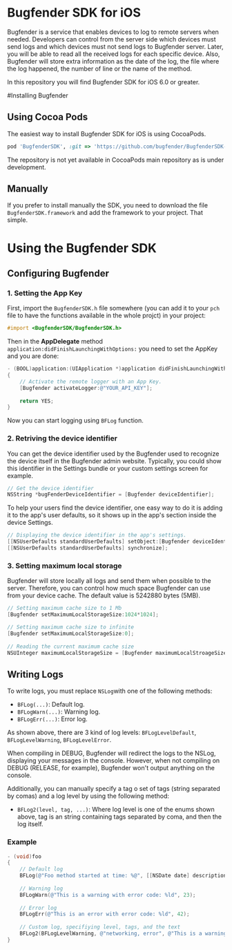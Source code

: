 Bugfender SDK for iOS
===================

Bugfender is a service that enables devices to log to remote servers when needed. Developers can control from the server side which devices must send logs and which devices must not send logs to Bugfender server. Later, you will be able to read all the received logs for each specific device. Also, Bugfender will store extra information as the date of the log, the file where the log happened, the number of line or the name of the method.

In this repository you will find Bugfender SDK for iOS 6.0 or greater.

#Installing Bugfender

## Using Cocoa Pods
The easiest way to install Bugfender SDK for iOS is using CocoaPods.
```ruby
pod 'BugfenderSDK', :git => 'https://github.com/bugfender/BugfenderSDK-iOS.git', :tag => '0.3.2'
```
The repository is not yet available in CocoaPods main repository as is under development. 

## Manually
If you prefer to install manually the SDK, you need to download the file `BugfenderSDK.framework` and add the framework to your project. That simple.

# Using the Bugfender SDK

## Configuring Bugfender

### 1. Setting the App Key
First, import the `BugfenderSDK.h` file somewhere (you can add it to your `pch` file to have the functions available in the whole projct) in your project:

```objective-c
#import <BugfenderSDK/BugfenderSDK.h>
```

Then in the **AppDelegate** method `application:didFinishLaunchingWithOptions:` you need to set the AppKey and you are done:

```objective-c
- (BOOL)application:(UIApplication *)application didFinishLaunchingWithOptions:(NSDictionary *)launchOptions
{
    // Activate the remote logger with an App Key.
    [Bugfender activateLogger:@"YOUR_API_KEY"];
    
    return YES;
}
```
Now you can start logging using `BFLog` function.

### 2. Retriving the device identifier
You can get the device identifier used by the Bugfender used to recognize the device itself in the Bugfender admin website. Typically, you could show this identifier in the Settings bundle or your custom settings screen for example.

```objective-c
// Get the device identifier
NSString *bugFenderDeviceIdentifier = [Bugfender deviceIdentifier];
```

To help your users find the device identifier, one easy way to do it is adding it to the app's user defaults, so it shows up in the app's section inside the device Settings.

```objective-c
// Displaying the device identifier in the app's settings.
[[NSUserDefaults standardUserDefaults] setObject:[Bugfender deviceIdentifier] forKey:@"bugfenderDeviceIDKey"];
[[NSUserDefaults standardUserDefaults] synchronize];
```

### 3. Setting maximum local storage
Bugfender will store locally all logs and send them when possible to the server. Therefore, you can control how much space Bugfender can use from your device cache. The default value is 5242880 bytes (5MB).

```objective-c
// Setting maximum cache size to 1 Mb
[Bugfender setMaximumLocalStorageSize:1024*1024];

// Setting maximum cache size to infinite
[Bugfender setMaximumLocalStorageSize:0];
    
// Reading the current maximum cache size
NSUInteger maximumLocalStorageSize = [Bugfender maximumLocalStroageSize];
```

## Writing Logs

To write logs, you must replace `NSLog`with one of the following methods:

- `BFLog(...)`: Default log.
- `BFLogWarn(...)`: Warning log.
- `BFLogErr(...)`: Error log.

As shown above, there are 3 kind of log levels: `BFLogLevelDefault`, `BFLogLevelWarning`, `BFLogLevelError`.

When compiling in DEBUG, Bugfender will redirect the logs to the NSLog, displaying your messages in the console. However, when not compiling on DEBUG (RELEASE, for example), Bugfender won't output anything on the console.

Additionally, you can manually specify a tag o set of tags (string separated by comas) and a log level by using the following method:

- `BFLog2(level, tag, ...)`: Where log level is one of the enums shown above, tag is an string containing tags separated by coma, and then the log itself.

### Example

```objective-c
- (void)foo
{
    // Default log
    BFLog(@"Foo method started at time: %@", [[NSDate date] description]);
    
    // Warning log
    BFLogWarn(@"This is a warning with error code: %ld", 23);
    
    // Error log
    BFLogErr(@"This is an error with error code: %ld", 42);
    
    // Custom log, specifiying level, tags, and the text
    BFLog2(BFLogLevelWarning, @"networking, error", @"This is a warning with some tags. Error code: %ld", (long)23);
}
```
